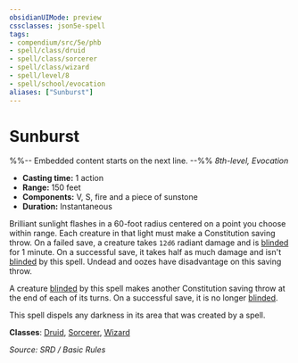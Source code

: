 ```yaml
---
obsidianUIMode: preview
cssclasses: json5e-spell
tags:
- compendium/src/5e/phb
- spell/class/druid
- spell/class/sorcerer
- spell/class/wizard
- spell/level/8
- spell/school/evocation
aliases: ["Sunburst"]
---
```

# Sunburst
%%-- Embedded content starts on the next line. --%%
*8th-level, Evocation*  

- **Casting time:** 1 action
- **Range:** 150 feet
- **Components:** V, S, fire and a piece of sunstone
- **Duration:** Instantaneous

Brilliant sunlight flashes in a 60-foot radius centered on a point you choose within range. Each creature in that light must make a Constitution saving throw. On a failed save, a creature takes `12d6` radiant damage and is [blinded](Conditions.md#blinded) for 1 minute. On a successful save, it takes half as much damage and isn't [blinded](Conditions.md#blinded) by this spell. Undead and oozes have disadvantage on this saving throw.

A creature [blinded](Conditions.md#blinded) by this spell makes another Constitution saving throw at the end of each of its turns. On a successful save, it is no longer [blinded](Conditions.md#blinded).

This spell dispels any darkness in its area that was created by a spell.

**Classes**: [Druid](System%20Resources/DND%20Wiki/Classes/Druid/Druid.md), [Sorcerer](Sorcerer.md), [Wizard](Wizard.md)

*Source: SRD / Basic Rules*